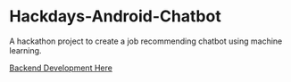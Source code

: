 # Hackdays-Android-Chatbot
A hackathon project to create a job recommending chatbot using machine learning.

[Backend Development Here](https://github.com/jQwotos/HootMentor)
